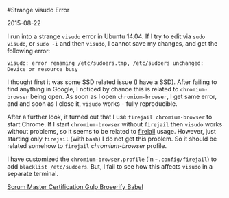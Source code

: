 #Strange visudo Error

2015-08-22

I run into a strange `visudo` error in Ubuntu 14.04. If I try to edit via `sudo visudo`, or `sudo -i` and then `visudo`, I cannot save my changes, and get the following error:

```
visudo: error renaming /etc/sudoers.tmp, /etc/sudoers unchanged: Device or resource busy
```

I thought first it was some SSD related issue (I have a SSD). After failing to find anything in Google, I noticed by chance this is related to `chromium-browser` being open. As soon as I open `chromium-browser`, I get same error, and and soon as I close it, `visudo` works - fully reproducible. 

After a further look, it turned out that I use `firejail chromium-browser` to start Chrome. If I start `chromium-browser` without `firejail` then `visudo` works without problems, so it seems to be related to [firejail](https://l3net.wordpress.com/projects/firejail/) usage. However, just starting only `firejail` (with `bash`) I do not get this problem. So it should be related somehow to `firejail` *chromium-browser* profile.

I have customized the `chromium-browser.profile` (in `~.config/firejail`) to add `blacklist /etc/sudoers`. But, I fail to see how this affects `visudo` in a separate terminal.


<ins class='nfooter'><a rel='prev' id='fprev' href='#blog/2015/2015-08-23-Scrum-Master-Certification.md'>Scrum Master Certification</a> <a rel='next' id='fnext' href='#blog/2015/2015-07-30-Gulp-Broserify-Babel.md'>Gulp Broserify Babel</a></ins>
